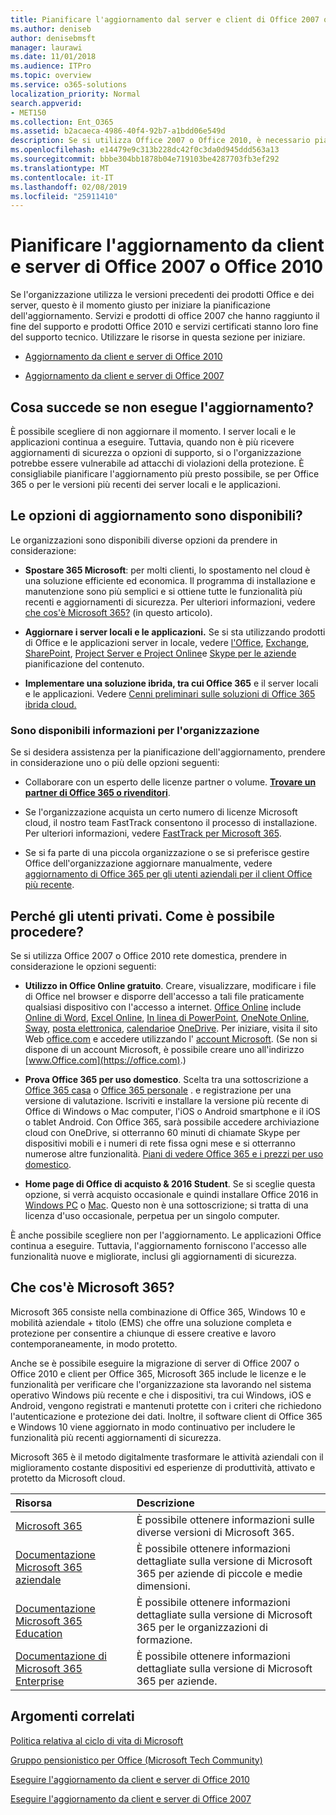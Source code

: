 ```yaml
---
title: Pianificare l'aggiornamento dal server e client di Office 2007 o 2010
ms.author: deniseb
author: denisebmsft
manager: laurawi
ms.date: 11/01/2018
ms.audience: ITPro
ms.topic: overview
ms.service: o365-solutions
localization_priority: Normal
search.appverid:
- MET150
ms.collection: Ent_O365
ms.assetid: b2acaeca-4986-40f4-92b7-a1bdd06e549d
description: Se si utilizza Office 2007 o Office 2010, è necessario pianificare l'aggiornamento. Non bloccato con le app obsoleti. Utilizzare le risorse per iniziare a utilizzare il piano.
ms.openlocfilehash: e14479e9c313b228dc42f0c3da0d945ddd563a13
ms.sourcegitcommit: bbbe304bb1878b04e719103be4287703fb3ef292
ms.translationtype: MT
ms.contentlocale: it-IT
ms.lasthandoff: 02/08/2019
ms.locfileid: "25911410"
---
```

# <a name="plan-your-upgrade-from-office-2007-or-office-2010-servers-and-clients"></a>Pianificare l'aggiornamento da client e server di Office 2007 o Office 2010

Se l'organizzazione utilizza le versioni precedenti dei prodotti Office e dei server, questo è il momento giusto per iniziare la pianificazione dell'aggiornamento. Servizi e prodotti di office 2007 che hanno raggiunto il fine del supporto e prodotti Office 2010 e servizi certificati stanno loro fine del supporto tecnico. Utilizzare le risorse in questa sezione per iniziare.

- [Aggiornamento da client e server di Office 2010](upgrade-from-office-2010-servers-and-products.md)

- [Aggiornamento da client e server di Office 2007](upgrade-from-office-2007-servers-and-products.md)

## <a name="what-happens-if-i-dont-upgrade"></a>Cosa succede se non esegue l'aggiornamento?

È possibile scegliere di non aggiornare il momento. I server locali e le applicazioni continua a eseguire. Tuttavia, quando non è più ricevere aggiornamenti di sicurezza o opzioni di supporto, si o l'organizzazione potrebbe essere vulnerabile ad attacchi di violazioni della protezione. È consigliabile pianificare l'aggiornamento più presto possibile, se per Office 365 o per le versioni più recenti dei server locali e le applicazioni.

## <a name="what-upgrade-options-are-available"></a>Le opzioni di aggiornamento sono disponibili?      

Le organizzazioni sono disponibili diverse opzioni da prendere in considerazione:

- **Spostare 365 Microsoft**: per molti clienti, lo spostamento nel cloud è una soluzione efficiente ed economica. Il programma di installazione e manutenzione sono più semplici e si ottiene tutte le funzionalità più recenti e aggiornamenti di sicurezza. Per ulteriori informazioni, vedere [che cos'è Microsoft 365?](#what-is-microsoft-365) (in questo articolo).
    
- **Aggiornare i server locali e le applicazioni.** Se si sta utilizzando prodotti di Office e le applicazioni server in locale, vedere [l'Office](https://docs.microsoft.com/DeployOffice/office-2010-end-support-roadmap), [Exchange](exchange-2010-end-of-support.md), [SharePoint](upgrade-from-sharepoint-2010.md), [Project Server e Project Online](project-server-2010-end-of-support.md)e [Skype per le aziende](https://docs.microsoft.com/skypeforbusiness/plan-your-deployment/upgrade) pianificazione del contenuto. 
    
- **Implementare una soluzione ibrida, tra cui Office 365** e il server locali e le applicazioni. Vedere [Cenni preliminari sulle soluzioni di Office 365 ibrida cloud.](hybrid-cloud-overview.md)
    
### <a name="help-is-available-for-your-organization"></a>Sono disponibili informazioni per l'organizzazione

Se si desidera assistenza per la pianificazione dell'aggiornamento, prendere in considerazione uno o più delle opzioni seguenti:

- Collaborare con un esperto delle licenze partner o volume. **[Trovare un partner di Office 365 o rivenditori](https://support.office.com/article/b6c18a9b-2aed-4c84-9d75-af709160258c.aspx)**. 

- Se l'organizzazione acquista un certo numero di licenze Microsoft cloud, il nostro team FastTrack consentono il processo di installazione. Per ulteriori informazioni, vedere [FastTrack per Microsoft 365](https://www.microsoft.com/fasttrack/microsoft-365).

- Se si fa parte di una piccola organizzazione o se si preferisce gestire Office dell'organizzazione aggiornare manualmente, vedere [aggiornamento di Office 365 per gli utenti aziendali per il client Office più recente](https://docs.microsoft.com/office365/admin/setup/upgrade-users-to-latest-office-client). 
  
## <a name="im-a-home-user-what-do-i-do"></a>Perché gli utenti privati. Come è possibile procedere?

Se si utilizza Office 2007 o Office 2010 rete domestica, prendere in considerazione le opzioni seguenti:

- **Utilizzo in Office Online gratuito**. Creare, visualizzare, modificare i file di Office nel browser e disporre dell'accesso a tali file praticamente qualsiasi dispositivo con l'accesso a internet. [Office Online](https://products.office.com/office-online/documents-spreadsheets-presentations-office-online) include [Online di Word](http://go.microsoft.com/fwlink/p/?linkid=746664), [Excel Online](http://go.microsoft.com/fwlink/p/?linkid=746665), [In linea di PowerPoint](http://go.microsoft.com/fwlink/p/?linkid=746666), [OneNote Online](http://go.microsoft.com/fwlink/p/?linkid=746674), [Sway](http://go.microsoft.com/fwlink/p/?linkid=746675), [posta elettronica](http://go.microsoft.com/fwlink/p/?linkid=746676), [calendario](http://go.microsoft.com/fwlink/p/?linkid=746678)e [OneDrive](http://go.microsoft.com/fwlink/p/?linkid=746679). Per iniziare, visita il sito Web [office.com](https://office.com) e accedere utilizzando l' [account Microsoft](https://account.microsoft.com/account). (Se non si dispone di un account Microsoft, è possibile creare uno all'indirizzo [www.Office.com](https://office.com).)

- **Prova Office 365 per uso domestico**. Scelta tra una sottoscrizione a [Office 365 casa](https://www.microsoft.com/p/office-365-home/cfq7ttc0k5dm) o [Office 365 personale](https://www.microsoft.com/p/office-365-personal/cfq7ttc0k5bf) . e registrazione per una versione di valutazione. Iscriviti e installare la versione più recente di Office di Windows o Mac computer, l'iOS o Android smartphone e il iOS o tablet Android. Con Office 365, sarà possibile accedere archiviazione cloud con OneDrive, si otterranno 60 minuti di chiamate Skype per dispositivi mobili e i numeri di rete fissa ogni mese e si otterranno numerose altre funzionalità. [Piani di vedere Office 365 e i prezzi per uso domestico](https://products.office.com/explore-office-for-home).
    
- **Home page di Office di acquisto &amp; 2016 Student**. Se si sceglie questa opzione, si verrà acquisto occasionale e quindi installare Office 2016 in [Windows PC](https://www.microsoft.com/p/office-home-student-2016-for-pc/cfq7ttc0k5fc) o [Mac](https://products.office.com/buy/compare-microsoft-office-products-for-mac). Questo non è una sottoscrizione; si tratta di una licenza d'uso occasionale, perpetua per un singolo computer.

È anche possibile scegliere non per l'aggiornamento. Le applicazioni Office continua a eseguire. Tuttavia, l'aggiornamento forniscono l'accesso alle funzionalità nuove e migliorate, inclusi gli aggiornamenti di sicurezza. 
   
## <a name="what-is-microsoft-365"></a>Che cos'è Microsoft 365?

Microsoft 365 consiste nella combinazione di Office 365, Windows 10 e mobilità aziendale + titolo (EMS) che offre una soluzione completa e protezione per consentire a chiunque di essere creative e lavoro contemporaneamente, in modo protetto. 
  
Anche se è possibile eseguire la migrazione di server di Office 2007 o Office 2010 e client per Office 365, Microsoft 365 include le licenze e le funzionalità per verificare che l'organizzazione sta lavorando nel sistema operativo Windows più recente e che i dispositivi, tra cui Windows, iOS e Android, vengono registrati e mantenuti protette con i criteri che richiedono l'autenticazione e protezione dei dati. Inoltre, il software client di Office 365 e Windows 10 viene aggiornato in modo continuativo per includere le funzionalità più recenti aggiornamenti di sicurezza.
  
Microsoft 365 è il metodo digitalmente trasformare le attività aziendali con il miglioramento costante dispositivi ed esperienze di produttività, attivato e protetto da Microsoft cloud.
  
|**Risorsa**|**Descrizione**|
|:-----|:-----|
|[Microsoft 365](https://www.microsoft.com/microsoft-365) <br/> |È possibile ottenere informazioni sulle diverse versioni di Microsoft 365.  <br/> |
|[Documentazione Microsoft 365 aziendale](https://docs.microsoft.com/microsoft-365/business/) <br/> |È possibile ottenere informazioni dettagliate sulla versione di Microsoft 365 per aziende di piccole e medie dimensioni.  <br/> |
|[Documentazione Microsoft 365 Education](https://docs.microsoft.com/microsoft-365/education/) <br/> |È possibile ottenere informazioni dettagliate sulla versione di Microsoft 365 per le organizzazioni di formazione.  <br/> |
|[Documentazione di Microsoft 365 Enterprise](https://docs.microsoft.com/microsoft-365/enterprise/) <br/> |È possibile ottenere informazioni dettagliate sulla versione di Microsoft 365 per aziende.  <br/> |

   
## <a name="related-topics"></a>Argomenti correlati
  
[Politica relativa al ciclo di vita di Microsoft](https://go.microsoft.com/fwlink/?linkid=865200)

[Gruppo pensionistico per Office (Microsoft Tech Community)](https://go.microsoft.com/fwlink/?linkid=842065)

[Eseguire l'aggiornamento da client e server di Office 2010](upgrade-from-office-2010-servers-and-products.md)

[Eseguire l'aggiornamento da client e server di Office 2007](upgrade-from-office-2007-servers-and-products.md)



